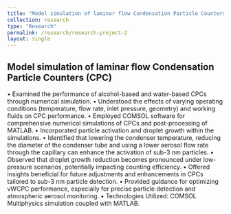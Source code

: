 ```yaml
---
title: "Model simulation of laminar flow Condensation Particle Counters (CPC)"
collection: research
type: "Research"
permalink: /research/research-project-2
layout: single
---
```


## **Model simulation of laminar flow Condensation Particle Counters (CPC)**
•	Examined the performance of alcohol-based and water-based CPCs through numerical simulation.
•	Understood the effects of varying operating conditions (temperature, flow rate, inlet pressure, geometry) and working fluids on CPC performance.
•	Employed COMSOL software for comprehensive numerical simulations of CPCs and post-processing of MATLAB.
•	Incorporated particle activation and droplet growth within the simulations.
•	Identified that lowering the condenser temperature, reducing the diameter of the condenser tube and using a lower aerosol flow rate through the capillary can enhance the activation of sub-3 nm particles.
•	Observed that droplet growth reduction becomes pronounced under low-pressure scenarios, potentially impacting counting efficiency.
•	Offered insights beneficial for future adjustments and enhancements in CPCs tailored to sub-3 nm particle detection.
•	Provided guidance for optimizing vWCPC performance, especially for precise particle detection and atmospheric aerosol monitoring.
•	Technologies Utilized: COMSOL Multiphysics simulation coupled with MATLAB.

